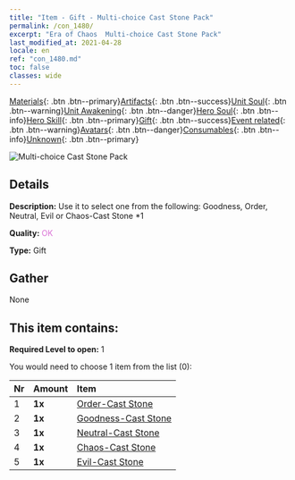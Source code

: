 ```yaml
---
title: "Item - Gift - Multi-choice Cast Stone Pack"
permalink: /con_1480/
excerpt: "Era of Chaos  Multi-choice Cast Stone Pack"
last_modified_at: 2021-04-28
locale: en
ref: "con_1480.md"
toc: false
classes: wide
---
```

 [Materials](/Items/){: .btn .btn--primary}[Artifacts](/Items/Artifacts/){: .btn .btn--success}[Unit Soul](/Items/UnitSoul/){: .btn .btn--warning}[Unit Awakening](/Items/UnitAwakening/){: .btn .btn--danger}[Hero Soul](/Items/HeroSoul/){: .btn .btn--info}[Hero Skill](/Items/HeroSkill/){: .btn .btn--primary}[Gift](/Items/Gift/){: .btn .btn--success}[Event related](/Items/Events/){: .btn .btn--warning}[Avatars](/Items/Avatars/){: .btn .btn--danger}[Consumables](/Items/Consumables/){: .btn .btn--info}[Unknown](/Items/Unknown/){: .btn .btn--primary}

 ![Multi-choice Cast Stone Pack](/images/t/i_907094.png)

## Details
 **Description:** Use it to select one from the following: Goodness, Order, Neutral, Evil or Chaos-Cast Stone *1

 **Quality:** <span style="color: #DA70D6">OK</span>

 **Type:** Gift

## Gather

  None

## This item contains:

 **Required Level to open:** 1

 You would need to choose 1 item from the list (0):

  | Nr | Amount |     Item    |
  |:---|:-------|:------------|
  | 1 |  **1x** | [Order-Cast Stone](/Items/con_1123/) |  | 
  | 2 |  **1x** | [Goodness-Cast Stone](/Items/con_1124/) |  | 
  | 3 |  **1x** | [Neutral-Cast Stone](/Items/con_1125/) |  | 
  | 4 |  **1x** | [Chaos-Cast Stone](/Items/con_1126/) |  | 
  | 5 |  **1x** | [Evil-Cast Stone](/Items/con_1127/) |  | 
